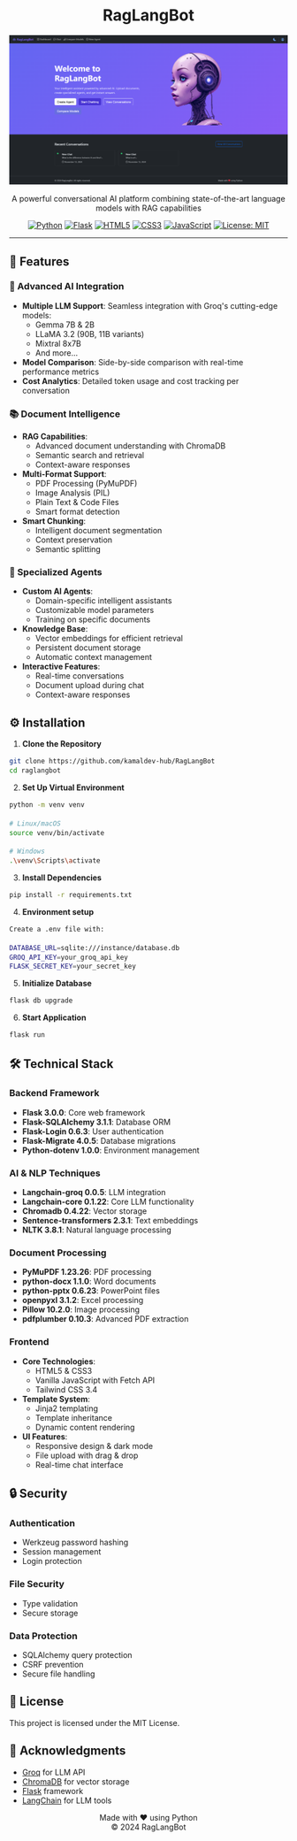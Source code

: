 <div align="center">
  <h1>RagLangBot</h1>

  ![RagLangBot Homepage](assets/RagLangBot.png)

  <p align="center">
    A powerful conversational AI platform combining state-of-the-art language models with RAG capabilities
  </p>

[![Python](https://img.shields.io/badge/python-v3.9+-blue.svg)](https://www.python.org/)
[![Flask](https://img.shields.io/badge/flask-v3.0.0-green.svg)](https://flask.palletsprojects.com/)
[![HTML5](https://img.shields.io/badge/html5-%23E34F26.svg?style=flat&logo=html5&logoColor=white)](https://html.spec.whatwg.org/)
[![CSS3](https://img.shields.io/badge/css3-%231572B6.svg?style=flat&logo=css3&logoColor=white)](https://www.w3.org/Style/CSS/)
[![JavaScript](https://img.shields.io/badge/javascript-%23323330.svg?style=flat&logo=javascript&logoColor=%23F7DF1E)](https://developer.mozilla.org/en-US/docs/Web/JavaScript)
[![License: MIT](https://img.shields.io/badge/License-MIT-yellow.svg)](https://opensource.org/licenses/MIT)
</div>

---

## 🌟 Features

### 🤖 Advanced AI Integration
- **Multiple LLM Support**: Seamless integration with Groq's cutting-edge models:
  - Gemma 7B & 2B
  - LLaMA 3.2 (90B, 11B variants)
  - Mixtral 8x7B
  - And more...
- **Model Comparison**: Side-by-side comparison with real-time performance metrics
- **Cost Analytics**: Detailed token usage and cost tracking per conversation

### 📚 Document Intelligence
- **RAG Capabilities**: 
  - Advanced document understanding with ChromaDB
  - Semantic search and retrieval
  - Context-aware responses
- **Multi-Format Support**:
  - PDF Processing (PyMuPDF)
  - Image Analysis (PIL)
  - Plain Text & Code Files
  - Smart format detection
- **Smart Chunking**: 
  - Intelligent document segmentation
  - Context preservation
  - Semantic splitting

### 🎯 Specialized Agents
- **Custom AI Agents**: 
  - Domain-specific intelligent assistants
  - Customizable model parameters
  - Training on specific documents
- **Knowledge Base**: 
  - Vector embeddings for efficient retrieval
  - Persistent document storage
  - Automatic context management
- **Interactive Features**:
  - Real-time conversations
  - Document upload during chat
  - Context-aware responses

## ⚙️ Installation

1. **Clone the Repository**
```bash
git clone https://github.com/kamaldev-hub/RagLangBot
cd raglangbot
```

2. **Set Up Virtual Environment**
```bash
python -m venv venv

# Linux/macOS
source venv/bin/activate

# Windows
.\venv\Scripts\activate
```

3. **Install Dependencies**
```bash
pip install -r requirements.txt
```
4. **Environment setup**
```bash
Create a .env file with:

DATABASE_URL=sqlite:///instance/database.db
GROQ_API_KEY=your_groq_api_key
FLASK_SECRET_KEY=your_secret_key
```

5. **Initialize Database**
```bash
flask db upgrade
```

6. **Start Application**
```bash
flask run
```
## 🛠 Technical Stack

### Backend Framework
- **Flask 3.0.0**: Core web framework
- **Flask-SQLAlchemy 3.1.1**: Database ORM
- **Flask-Login 0.6.3**: User authentication
- **Flask-Migrate 4.0.5**: Database migrations
- **Python-dotenv 1.0.0**: Environment management

### AI & NLP Techniques
- **Langchain-groq 0.0.5**: LLM integration
- **Langchain-core 0.1.22**: Core LLM functionality
- **Chromadb 0.4.22**: Vector storage
- **Sentence-transformers 2.3.1**: Text embeddings
- **NLTK 3.8.1**: Natural language processing

### Document Processing
- **PyMuPDF 1.23.26**: PDF processing
- **python-docx 1.1.0**: Word documents
- **python-pptx 0.6.23**: PowerPoint files
- **openpyxl 3.1.2**: Excel processing
- **Pillow 10.2.0**: Image processing
- **pdfplumber 0.10.3**: Advanced PDF extraction

### Frontend
- **Core Technologies**: 
  - HTML5 & CSS3
  - Vanilla JavaScript with Fetch API
  - Tailwind CSS 3.4
- **Template System**: 
  - Jinja2 templating
  - Template inheritance
  - Dynamic content rendering
- **UI Features**:
  - Responsive design & dark mode
  - File upload with drag & drop
  - Real-time chat interface

## 🔒 Security

### Authentication
- Werkzeug password hashing
- Session management
- Login protection

### File Security
- Type validation
- Secure storage

### Data Protection
- SQLAlchemy query protection
- CSRF prevention
- Secure file handling

## 📝 License

This project is licensed under the MIT License.

## 🙏 Acknowledgments

- [Groq](https://groq.com/) for LLM API
- [ChromaDB](https://www.trychroma.com/) for vector storage
- [Flask](https://flask.palletsprojects.com/) framework
- [LangChain](https://www.langchain.com/) for LLM tools



<p align="center">
  Made with ❤️ using Python  <br />
  © 2024 RagLangBot
</p>

